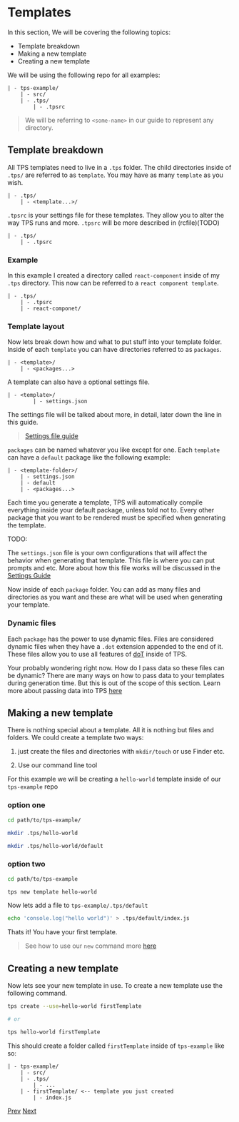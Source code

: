 # Templates

In this section, We will be covering the following topics:

- Template breakdown
- Making a new template
- Creating a new template
  <!-- In this guide I will show you how to use the very basics of tps. -->

We will be using the following repo for all examples:

    | - tps-example/
        | - src/
        | - .tps/
            | - .tpsrc

> We will be referring to `<some-name>` in our guide to represent any directory.

## Template breakdown

All TPS templates need to live in a `.tps` folder. The child directories inside of `.tps/` are referred to as `template`. You may have as many `template` as you wish.

    | - .tps/
        | - <template...>/

`.tpsrc` is your settings file for these templates. They allow you to alter the way TPS runs and more. `.tpsrc` will be more described in (rcfile)(TODO)

    | - .tps/
        | - .tpsrc

### Example

In this example I created a directory called `react-component` inside of my `.tps` directory. This now can be referred to a `react component template`.

    | - .tps/
        | - .tpsrc
        | - react-componet/

### Template layout

Now lets break down how and what to put stuff into your template folder. Inside of each `template` you can have directories referred to as `packages`.

    | - <template>/
        | - <packages...>

A template can also have a optional settings file.

    | - <template>/
            | - settings.json

The settings file will be talked about more, in detail, later down the line in this guide.

> [Settings file guide](./settings/index.md)

`packages` can be named whatever you like except for one. Each `template` can have a `default` package like the following example:

    | - <template-folder>/
        | - settings.json
        | - default
        | - <packages...>

Each time you generate a template, TPS will automatically compile everything inside your default package, unless told not to. Every other package that you want to be rendered must be specified when generating the template.

TODO:

The `settings.json` file is your own configurations that will affect the behavior when generating that template. This file is where you can put prompts and etc. More about how this file works will be discussed in the [Settings Guide](./settings.md)

Now inside of each `package` folder. You can add as many files and directories as you want and these are what will be used when generating your template.

### Dynamic files

Each `package` has the power to use dynamic files. Files are considered dynamic files when they have a `.dot` extension appended to the end of it. These files allow you to use all features of [doT](http://olado.github.io/doT/index.html)
 inside of TPS.

Your probably wondering right now. How do I pass data so these files can be dynamic? There are many ways on how to pass data to your templates during generation time. But this is out of the scope of this section. Learn more about passing data into TPS [here](TODO)

## Making a new template

There is nothing special about a template. All it is nothing but files and folders. We could create a template two ways:

1. just create the files and directories with `mkdir/touch` or use Finder etc.

2. Use our command line tool

For this example we will be creating a `hello-world` template inside of our `tps-example` repo

### option one

```bash
cd path/to/tps-example/

mkdir .tps/hello-world

mkdir .tps/hello-world/default
```

### option two

```bash
cd path/to/tps-example

tps new template hello-world
```

Now lets add a file to `tps-example/.tps/default`

```bash
echo 'console.log("hello world")' > .tps/default/index.js
```

Thats it! You have your first template.

> See how to use our `new` command more [here](../../cli/commands/new.md)

## Creating a new template

Now lets see your new template in use. To create a new template use the following command.

```bash
tps create --use=hello-world firstTemplate

# or

tps hello-world firstTemplate
```

This should create a folder called `firstTemplate` inside of `tps-example` like so:

    | - tps-example/
        | - src/
        | - .tps/
            | - ...
        | - firstTemplate/ <-- template you just created
            | - index.js

[Prev](./prerequisites.md)
[Next](./packages.md)

<!--
#### Examples:

lets take this `hello-world` template as a example.

    | - tps-example
        | - .tps/
            | - hello-world/
                | - default/
                    | - hello.js
                    | - world.js.dot _(this is a dynamic file)_
                    | - utils
                        | - index.js

Now after generating this template with this command

We should get a new generated template called `tps-template`. Our folder structure should now look like

    | - tps-example
        | - .tps/
            | - ...
        | - tps-template/
            | - hello.js
            | - world.js
            | - utils
                | - index.js

Notice how the structure of `tps-template` resembles everything that lived in `.tps/hello-world/default`. The only difference is the `world.js` file which was `world.js.dot`. The dot extension only tells TPS to render this file dynamically -->
